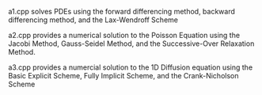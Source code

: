 a1.cpp solves PDEs using the forward differencing method, backward differencing method, and the Lax-Wendroff Scheme 

a2.cpp provides a numerical solution to the Poisson Equation using the Jacobi Method, Gauss-Seidel Method, and the Successive-Over Relaxation Method. 

a3.cpp provides a numercial solution to the 1D Diffusion equation using the Basic Explicit Scheme, Fully Implicit Scheme, and the Crank-Nicholson Scheme
